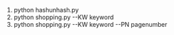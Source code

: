 1) python hashunhash.py
2) python shopping.py --KW keyword 
3) python shopping.py --KW keyword --PN pagenumber
